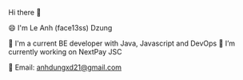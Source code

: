 Hi there 👋

😄 I'm Le Anh (face13ss) Dzung

🤔 I'm a current BE developer with Java, Javascript and DevOps
🔭 I’m currently working on NextPay JSC

💬 Email: anhdungxd21@gmail.com

<!--
**face13ss/face13ss** is a ✨ _special_ ✨ repository because its `README.md` (this file) appears on your GitHub profile.

Here are some ideas to get you started:

- 🔭 I’m currently working on ...
- 🌱 I’m currently learning ...
- 👯 I’m looking to collaborate on ...
- 🤔 I’m looking for help with ...
- 💬 Ask me about ...
- 📫 How to reach me: ...
- 😄 Pronouns: ...
- ⚡ Fun fact: ...
-->
